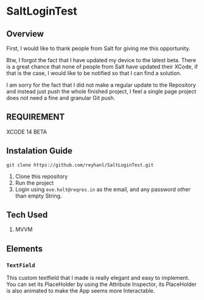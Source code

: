 # SaltLoginTest

## Overview
First, I would like to thank people from Salt for giving me this opportunity. 

Btw, I forgot the fact that I have updated my device to the latest beta.
There is a great chance that none of people from Salt have updated their XCode, if that is the case, I would like to be notified so that I can find a
solution.

I am sorry for the fact that I did not make a regular update to the Repository and instead just push the whole finished project, I feel a single page
project does not need a fine and granular Git push.

## REQUIREMENT
XCODE 14 BETA

## Instalation Guide
```
git clone https://github.com/reyhanl/SaltLoginTest.git
```
1. Clone this repository
2. Run the project
3. Login using `eve.holt@reqres.in` as the email, and any password other than empty String.

## Tech Used
1. MVVM

## Elements

### `TextField`
This custom textfield that I made is really elegant and easy to implement. You can set its PlaceHolder by using the Attribute Inspector, its PlaceHolder
is also animated to make the App seems more Interactable.
